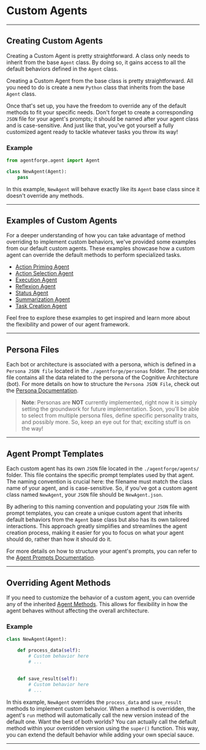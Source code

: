 # Custom Agents

---

## Creating Custom Agents

Creating a Custom Agent is pretty straightforward. A  class only needs to inherit from the base `Agent` class. By doing so, it gains access to all the default behaviors defined in the `Agent` class.

Creating a Custom Agent from the base class is pretty straightforward. All you need to do is create a new `Python` class that inherits from the base `Agent` class. 

Once that's set up, you have the freedom to override any of the default methods to fit your specific needs. Don't forget to create a corresponding `JSON` file for your agent's prompts; it should be named after your agent class and is case-sensitive. And just like that, you've got yourself a fully customized agent ready to tackle whatever tasks you throw its way!

### Example
```python
from agentforge.agent import Agent

class NewAgent(Agent):
    pass
```

In this example, `NewAgent` will behave exactly like its `Agent` base class since it doesn't override any methods.

---

## Examples of Custom Agents

For a deeper understanding of how you can take advantage of method overriding to implement custom behaviors, we've provided some examples from our default custom agents. These examples showcase how a custom agent can override the default methods to perform specialized tasks.

- [Action Priming Agent](PredefinedAgents/ActionPrimingAgent.md)
- [Action Selection Agent](PredefinedAgents/ActionSelectionAgent.md)
- [Execution Agent](PredefinedAgents/ExecutionAgent.md)
- [Reflexion Agent](PredefinedAgents/ReflexionAgent.md)
- [Status Agent](PredefinedAgents/StatusAgent.md)
- [Summarization Agent](PredefinedAgents/SummarizationAgent.md)
- [Task Creation Agent](PredefinedAgents/TaskCreationAgent.md)

Feel free to explore these examples to get inspired and learn more about the flexibility and power of our agent framework.

---

## Persona Files

Each bot or architecture is associated with a persona, which is defined in a `Persona JSON file` located in the `./agentforge/personas` folder. The persona file contains all the data related to the persona of the Cognitive Architecture (bot). For more details on how to structure the `Persona JSON File`, check out the [Persona Documentation](../Personas/Personas.md).

> **Note**: Personas are **NOT** currently implemented, right now it is simply setting the groundwork for future implementation. Soon, you'll be able to select from multiple persona files, define specific personality traits, and possibly more. So, keep an eye out for that; exciting stuff is on the way!

---

## Agent Prompt Templates

Each custom agent has its own `JSON` file located in the `./agentforge/agents/` folder. This file contains the specific prompt templates used by that agent. The naming convention is crucial here: the filename must match the class name of your agent, and is case-sensitive. So, if you've got a custom agent class named `NewAgent`, your `JSON` file should be `NewAgent.json`.

By adhering to this naming convention and populating your `JSON` file with prompt templates, you can create a unique custom agent that inherits default behaviors from the `Agent` base class but also has its own tailored interactions. This approach greatly simplifies and streamlines the agent creation process, making it easier for you to focus on what your agent should do, rather than how it should do it.

For more details on how to structure your agent's prompts, you can refer to the [Agent Prompts Documentation](Prompts/AgentPrompts.md).

---

## Overriding Agent Methods

If you need to customize the behavior of a custom agent, you can override any of the inherited [Agent Methods](AgentMethods.md). This allows for flexibility in how the agent behaves without affecting the overall architecture.

### Example
```python
class NewAgent(Agent):

    def process_data(self):
        # Custom behavior here
        # ...
     
    
    def save_result(self):
        # Custom behavior here
        # ...
```

In this example, `NewAgent` overrides the `process_data` and `save_result` methods to implement custom behavior. When a method is overridden, the agent's `run` method will automatically call the new version instead of the default one. Want the best of both worlds? You can actually call the default method within your overridden version using the `super()` function. This way, you can extend the default behavior while adding your own special sauce.

---